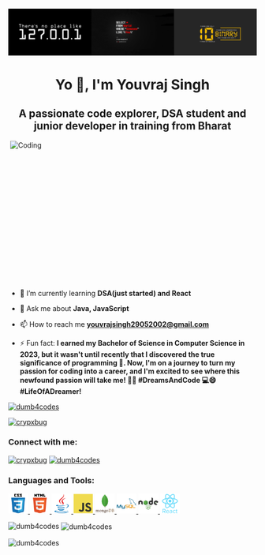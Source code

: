 ![MasterHead](https://github.com/Dumb4Codes/Dumb4Codes/blob/main/wallpaperflare.com_wallpaper%20(1).jpg)
<h1 align="center">Yo 👋, I'm Youvraj Singh</h1>
<h2 align="center">A passionate code explorer, DSA student and junior developer in training from Bharat</h2>
<img align="right" alt="Coding" Height="300" Width="500" src="https://img.wattpad.com/15b7c31dcc23713ca02151578036889aa7c8b555/68747470733a2f2f73332e616d617a6f6e6177732e636f6d2f776174747061642d6d656469612d736572766963652f53746f7279496d6167652f644e6d4378397837713547584d773d3d2d3139322e313638323834323333336437633764313337333438373834333133362e676966">


- 🌱 I’m currently learning **DSA(just started) and React**

- 💬 Ask me about **Java, JavaScript**

- 📫 How to reach me **youvrajsingh29052002@gmail.com**

- ⚡ Fun fact: **I earned my Bachelor of Science in Computer Science in 2023, but it wasn't until recently that I discovered the true significance of programming 🚀. Now, I'm on a journey to turn my passion for coding into a career, and I'm excited to see where this newfound passion will take me!  🚀😄 #DreamsAndCode 💻😄 #LifeOfADreamer!**


<p align="left"> <a href="https://github.com/ryo-ma/github-profile-trophy"><img src="https://github-profile-trophy.vercel.app/?username=dumb4codes" alt="dumb4codes" /></a> </p>

<p align="left"> <a href="https://twitter.com/crypxbug" target="blank"><img src="https://img.shields.io/twitter/follow/crypxbug?logo=twitter&style=for-the-badge" alt="crypxbug" /></a> </p>


<h3 align="left">Connect with me:</h3>
<p align="left">
<a href="https://twitter.com/crypxbug" target="blank"><img align="center" src="https://raw.githubusercontent.com/rahuldkjain/github-profile-readme-generator/master/src/images/icons/Social/twitter.svg" alt="crypxbug" height="30" width="40" /></a>
<a href="https://www.leetcode.com/dumb4codes" target="blank"><img align="center" src="https://raw.githubusercontent.com/rahuldkjain/github-profile-readme-generator/master/src/images/icons/Social/leet-code.svg" alt="dumb4codes" height="30" width="40" /></a>
</p>

<h3 align="left">Languages and Tools:</h3>
<p align="left"> <a href="https://www.w3schools.com/css/" target="_blank" rel="noreferrer"> <img src="https://raw.githubusercontent.com/devicons/devicon/master/icons/css3/css3-original-wordmark.svg" alt="css3" width="40" height="40"/> </a> <a href="https://www.w3.org/html/" target="_blank" rel="noreferrer"> <img src="https://raw.githubusercontent.com/devicons/devicon/master/icons/html5/html5-original-wordmark.svg" alt="html5" width="40" height="40"/> </a> <a href="https://www.java.com" target="_blank" rel="noreferrer"> <img src="https://raw.githubusercontent.com/devicons/devicon/master/icons/java/java-original.svg" alt="java" width="40" height="40"/> </a> <a href="https://developer.mozilla.org/en-US/docs/Web/JavaScript" target="_blank" rel="noreferrer"> <img src="https://raw.githubusercontent.com/devicons/devicon/master/icons/javascript/javascript-original.svg" alt="javascript" width="40" height="40"/> </a> <a href="https://www.mongodb.com/" target="_blank" rel="noreferrer"> <img src="https://raw.githubusercontent.com/devicons/devicon/master/icons/mongodb/mongodb-original-wordmark.svg" alt="mongodb" width="40" height="40"/> </a> <a href="https://www.mysql.com/" target="_blank" rel="noreferrer"> <img src="https://raw.githubusercontent.com/devicons/devicon/master/icons/mysql/mysql-original-wordmark.svg" alt="mysql" width="40" height="40"/> </a> <a href="https://nodejs.org" target="_blank" rel="noreferrer"> <img src="https://raw.githubusercontent.com/devicons/devicon/master/icons/nodejs/nodejs-original-wordmark.svg" alt="nodejs" width="40" height="40"/> </a> <a href="https://reactjs.org/" target="_blank" rel="noreferrer"> <img src="https://raw.githubusercontent.com/devicons/devicon/master/icons/react/react-original-wordmark.svg" alt="react" width="40" height="40"/> </a> </p>

<p><img align="left" src="https://github-readme-stats.vercel.app/api/top-langs?username=dumb4codes&show_icons=true&locale=en&layout=compact" alt="dumb4codes" /></p>

<p>&nbsp;<img align="center" src="https://github-readme-stats.vercel.app/api?username=dumb4codes&show_icons=true&locale=en" alt="dumb4codes" /></p>

<p><img align="center" src="https://github-readme-streak-stats.herokuapp.com/?user=dumb4codes&" alt="dumb4codes" /></p>

